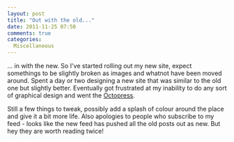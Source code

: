 ```yaml
---
layout: post
title: "Out with the old..."
date: 2011-11-25 07:50
comments: true
categories:
  Miscellaneous
---
```


... in with the new.  So I've started rolling out my new site, expect somethings to be slightly broken as images and whatnot have been moved around.  Spent a day or two designing a new site that was similar to the old one but slightly better.  Eventually got frustrated at my inability to do any sort of graphical design and went the [Octopress](http://octopress.org).

<!-- more -->

Still a few things to tweak, possibly add a splash of colour around the place and give it a bit more life.  Also apologies to people who subscribe to my feed - looks like the new feed has pushed all the old posts out as new.  But hey they are worth reading twice!
